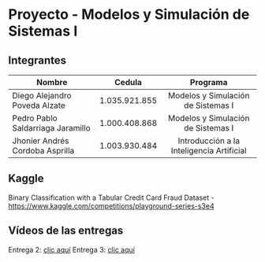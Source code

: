 # Proyecto - Modelos y Simulación de Sistemas I

## Integrantes

| Nombre                            |     Cedula     |                 Programa                  |
|-----------------------------------|:--------------:|:-----------------------------------------:|
| Diego Alejandro Poveda Alzate     |  1.035.921.855 | Modelos y Simulación de Sistemas I        |
| Pedro Pablo Saldarriaga Jaramillo |  1.000.408.868 | Modelos y Simulación de Sistemas I        |
| Jhonier Andrés Cordoba Asprilla   |  1.003.930.484 | Introducción a la Inteligencia Artificial |


## Kaggle

Binary Classification with a Tabular Credit Card Fraud Dataset - https://www.kaggle.com/competitions/playground-series-s3e4


## Vídeos de las entregas

Entrega 2: [clic aquí](https://youtu.be/Gh_PHHFkv1k)
Entrega 3: [clic aquí](WIP)
